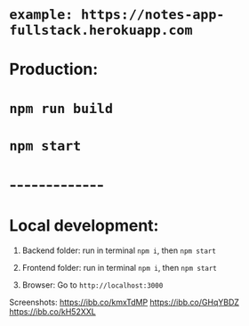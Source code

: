 # `example: https://notes-app-fullstack.herokuapp.com`

# Production:
# `npm run build`
# `npm start`



#  -------------



# Local development:
1. Backend folder:
    run in terminal `npm i`, then `npm start`

2. Frontend folder:
    run in terminal `npm i`, then `npm start`

3. Browser:
    Go to `http://localhost:3000`    

Screenshots:
https://ibb.co/kmxTdMP
https://ibb.co/GHqYBDZ
https://ibb.co/kH52XXL
